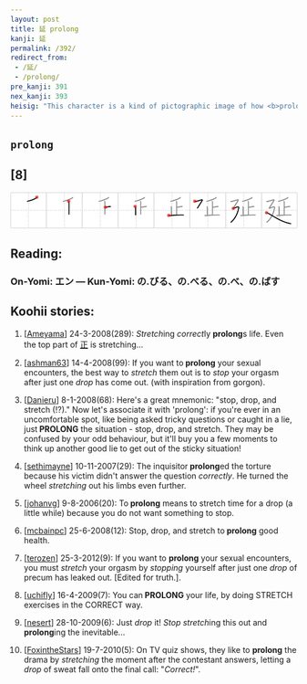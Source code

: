 ```yaml
---
layout: post
title: 延 prolong
kanji: 延
permalink: /392/
redirect_from:
 - /延/
 - /prolong/
pre_kanji: 391
nex_kanji: 393
heisig: "This character is a kind of pictographic image of how <b>prolonging</b> is a clever way of <i>stopping</i> things by trying to <i>stretch</i> them out a little bit at a time (the extra <i>drop</i> at the top of <i>stop</i>). Be sure to get a concrete image of this process, by imagining yourself <b>prolonging</b> something you can really, physically, <i>stretch</i>."
---
```


## `prolong`

## [8]

<div class="stroke"><img src="../images/E5BBB6.png" /></div>

## Reading:

### On-Yomi: エン &mdash; Kun-Yomi: の.びる、の.べる、の.べ、の.ばす

## Koohii stories:

1) [<a href="http://kanji.koohii.com/profile/Ameyama">Ameyama</a>] 24-3-2008(289): <em>Stretch</em>ing <em>correct</em>ly <strong>prolong</strong>s life. Even the top part of   <a href="http://jisho.org/kanji/details/正">正</a>   is stretching... 

2) [<a href="http://kanji.koohii.com/profile/ashman63">ashman63</a>] 14-4-2008(99): If you want to<strong> prolong</strong> your sexual encounters, the best way to <em>stretch</em> them out is to <em>stop</em> your orgasm after just one <em>drop</em> has come out. (with inspiration from gorgon). 

3) [<a href="http://kanji.koohii.com/profile/Danieru">Danieru</a>] 8-1-2008(68): Here&#039;s a great mnemonic: &quot;stop, drop, and stretch (!?).&quot; Now let&#039;s associate it with &#039;prolong&#039;: if you&#039;re ever in an uncomfortable spot, like being asked tricky questions or caught in a lie, just<strong> PROLONG</strong> the situation - stop, drop, and stretch. They may be confused by your odd behaviour, but it&#039;ll buy you a few moments to think up another good lie to get out of the sticky situation! 

4) [<a href="http://kanji.koohii.com/profile/sethimayne">sethimayne</a>] 10-11-2007(29): The inquisitor<strong> prolong</strong>ed the torture because his victim didn&#039;t answer the question <em>correctly</em>. He turned the wheel <em>stretching</em> out his limbs even further. 

5) [<a href="http://kanji.koohii.com/profile/johanvg">johanvg</a>] 9-8-2006(20): To<strong> prolong</strong> means to stretch time for a drop (a little while) because you do not want something to stop. 

6) [<a href="http://kanji.koohii.com/profile/mcbainpc">mcbainpc</a>] 25-6-2008(12): Stop, drop, and stretch to<strong> prolong</strong> good health. 

7) [<a href="http://kanji.koohii.com/profile/terozen">terozen</a>] 25-3-2012(9): If you want to <strong>prolong</strong> your sexual encounters, you must <em>stretch</em> your orgasm by <em>stopping</em> yourself after just one <em>drop</em> of precum has leaked out. [Edited for truth.]. 

8) [<a href="http://kanji.koohii.com/profile/uchifly">uchifly</a>] 16-4-2009(7): You can<strong> PROLONG</strong> your life, by doing STRETCH exercises in the CORRECT way. 

9) [<a href="http://kanji.koohii.com/profile/nesert">nesert</a>] 28-10-2009(6): Just <em>drop</em> it! <em>Stop stretch</em>ing this out and<strong> prolong</strong>ing the inevitable... 

10) [<a href="http://kanji.koohii.com/profile/FoxintheStars">FoxintheStars</a>] 19-7-2010(5): On TV quiz shows, they like to <strong>prolong</strong> the drama by <em>stretching</em> the moment after the contestant answers, letting a <em>drop</em> of sweat fall onto the final call: &quot;<em>Correct!</em>&quot;. 
